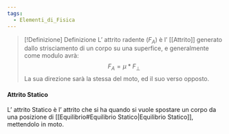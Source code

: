 ```yaml
---
tags:
  - Elementi_di_Fisica
---
```

>[!Definizione]  Definizione
>L’ attrito radente ($F_{A}$) è l’ [[Attrito]] generato dallo strisciamento di un corpo su una superfice, e generalmente come modulo avrà:
>$$F_{A}=\mu*F_{\perp}$$
>La sua direzione sarà la stessa del moto, ed il suo verso opposto.

#### Attrito Statico

L’ attrito Statico è l’ attrito che si ha quando si vuole spostare un corpo da una posizione di [[Equilibrio#Equilibrio Statico|Equilibrio Statico]], mettendolo in moto.


